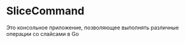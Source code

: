 # SliceCommand
Это консольное приложение, позволяющее выполнять различные операции со слайсами в Go
